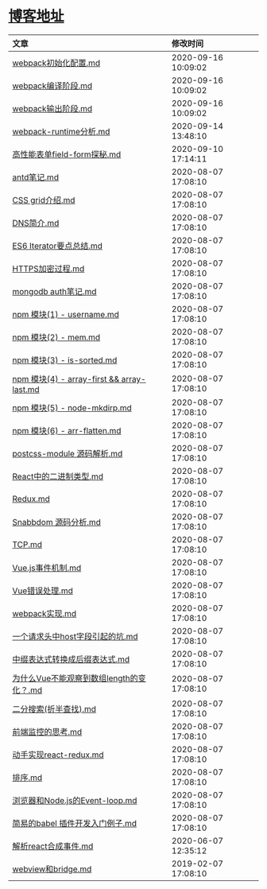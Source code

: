 # [博客地址](https://github.com/AfterThreeYears/blog)
  | 文章 | 修改时间 |
  |:---|:------------|
  |[webpack初始化配置.md](https://github.com/AfterThreeYears/blog/blob/master/docs/webpack%E5%88%9D%E5%A7%8B%E5%8C%96%E9%85%8D%E7%BD%AE.md)|2020-09-16 10:09:02|
|[webpack编译阶段.md](https://github.com/AfterThreeYears/blog/blob/master/docs/webpack%E7%BC%96%E8%AF%91%E9%98%B6%E6%AE%B5.md)|2020-09-16 10:09:02|
|[webpack输出阶段.md](https://github.com/AfterThreeYears/blog/blob/master/docs/webpack%E8%BE%93%E5%87%BA%E9%98%B6%E6%AE%B5.md)|2020-09-16 10:09:02|
|[webpack-runtime分析.md](https://github.com/AfterThreeYears/blog/blob/master/docs/webpack-runtime%E5%88%86%E6%9E%90.md)|2020-09-14 13:48:10|
|[高性能表单field-form探秘.md](https://github.com/AfterThreeYears/blog/blob/master/docs/%E9%AB%98%E6%80%A7%E8%83%BD%E8%A1%A8%E5%8D%95field-form%E6%8E%A2%E7%A7%98.md)|2020-09-10 17:14:11|
|[antd笔记.md](https://github.com/AfterThreeYears/blog/blob/master/docs/antd%E7%AC%94%E8%AE%B0.md)|2020-08-07 17:08:10|
|[CSS grid介绍.md](https://github.com/AfterThreeYears/blog/blob/master/docs/CSS%20grid%E4%BB%8B%E7%BB%8D.md)|2020-08-07 17:08:10|
|[DNS简介.md](https://github.com/AfterThreeYears/blog/blob/master/docs/DNS%E7%AE%80%E4%BB%8B.md)|2020-08-07 17:08:10|
|[ES6 Iterator要点总结.md](https://github.com/AfterThreeYears/blog/blob/master/docs/ES6%20Iterator%E8%A6%81%E7%82%B9%E6%80%BB%E7%BB%93.md)|2020-08-07 17:08:10|
|[HTTPS加密过程.md](https://github.com/AfterThreeYears/blog/blob/master/docs/HTTPS%E5%8A%A0%E5%AF%86%E8%BF%87%E7%A8%8B.md)|2020-08-07 17:08:10|
|[mongodb auth笔记.md](https://github.com/AfterThreeYears/blog/blob/master/docs/mongodb%20auth%E7%AC%94%E8%AE%B0.md)|2020-08-07 17:08:10|
|[npm 模块(1) - username.md](https://github.com/AfterThreeYears/blog/blob/master/docs/npm%20%E6%A8%A1%E5%9D%97(1)%20-%20username.md)|2020-08-07 17:08:10|
|[npm 模块(2) - mem.md](https://github.com/AfterThreeYears/blog/blob/master/docs/npm%20%E6%A8%A1%E5%9D%97(2)%20-%20mem.md)|2020-08-07 17:08:10|
|[npm 模块(3) - is-sorted.md](https://github.com/AfterThreeYears/blog/blob/master/docs/npm%20%E6%A8%A1%E5%9D%97(3)%20-%20is-sorted.md)|2020-08-07 17:08:10|
|[npm 模块(4) - array-first && array-last.md](https://github.com/AfterThreeYears/blog/blob/master/docs/npm%20%E6%A8%A1%E5%9D%97(4)%20-%20array-first%20%26%26%20array-last.md)|2020-08-07 17:08:10|
|[npm 模块(5) - node-mkdirp.md](https://github.com/AfterThreeYears/blog/blob/master/docs/npm%20%E6%A8%A1%E5%9D%97(5)%20-%20node-mkdirp.md)|2020-08-07 17:08:10|
|[npm 模块(6) - arr-flatten.md](https://github.com/AfterThreeYears/blog/blob/master/docs/npm%20%E6%A8%A1%E5%9D%97(6)%20-%20arr-flatten.md)|2020-08-07 17:08:10|
|[postcss-module 源码解析.md](https://github.com/AfterThreeYears/blog/blob/master/docs/postcss-module%20%E6%BA%90%E7%A0%81%E8%A7%A3%E6%9E%90.md)|2020-08-07 17:08:10|
|[React中的二进制类型.md](https://github.com/AfterThreeYears/blog/blob/master/docs/React%E4%B8%AD%E7%9A%84%E4%BA%8C%E8%BF%9B%E5%88%B6%E7%B1%BB%E5%9E%8B.md)|2020-08-07 17:08:10|
|[Redux.md](https://github.com/AfterThreeYears/blog/blob/master/docs/Redux.md)|2020-08-07 17:08:10|
|[Snabbdom 源码分析.md](https://github.com/AfterThreeYears/blog/blob/master/docs/Snabbdom%20%E6%BA%90%E7%A0%81%E5%88%86%E6%9E%90.md)|2020-08-07 17:08:10|
|[TCP.md](https://github.com/AfterThreeYears/blog/blob/master/docs/TCP.md)|2020-08-07 17:08:10|
|[Vue.js事件机制.md](https://github.com/AfterThreeYears/blog/blob/master/docs/Vue.js%E4%BA%8B%E4%BB%B6%E6%9C%BA%E5%88%B6.md)|2020-08-07 17:08:10|
|[Vue错误处理.md](https://github.com/AfterThreeYears/blog/blob/master/docs/Vue%E9%94%99%E8%AF%AF%E5%A4%84%E7%90%86.md)|2020-08-07 17:08:10|
|[webpack实现.md](https://github.com/AfterThreeYears/blog/blob/master/docs/webpack%E5%AE%9E%E7%8E%B0.md)|2020-08-07 17:08:10|
|[一个请求头中host字段引起的坑.md](https://github.com/AfterThreeYears/blog/blob/master/docs/%E4%B8%80%E4%B8%AA%E8%AF%B7%E6%B1%82%E5%A4%B4%E4%B8%ADhost%E5%AD%97%E6%AE%B5%E5%BC%95%E8%B5%B7%E7%9A%84%E5%9D%91.md)|2020-08-07 17:08:10|
|[中缀表达式转换成后缀表达式.md](https://github.com/AfterThreeYears/blog/blob/master/docs/%E4%B8%AD%E7%BC%80%E8%A1%A8%E8%BE%BE%E5%BC%8F%E8%BD%AC%E6%8D%A2%E6%88%90%E5%90%8E%E7%BC%80%E8%A1%A8%E8%BE%BE%E5%BC%8F.md)|2020-08-07 17:08:10|
|[为什么Vue不能观察到数组length的变化？.md](https://github.com/AfterThreeYears/blog/blob/master/docs/%E4%B8%BA%E4%BB%80%E4%B9%88Vue%E4%B8%8D%E8%83%BD%E8%A7%82%E5%AF%9F%E5%88%B0%E6%95%B0%E7%BB%84length%E7%9A%84%E5%8F%98%E5%8C%96%EF%BC%9F.md)|2020-08-07 17:08:10|
|[二分搜索(折半查找).md](https://github.com/AfterThreeYears/blog/blob/master/docs/%E4%BA%8C%E5%88%86%E6%90%9C%E7%B4%A2(%E6%8A%98%E5%8D%8A%E6%9F%A5%E6%89%BE).md)|2020-08-07 17:08:10|
|[前端监控的思考.md](https://github.com/AfterThreeYears/blog/blob/master/docs/%E5%89%8D%E7%AB%AF%E7%9B%91%E6%8E%A7%E7%9A%84%E6%80%9D%E8%80%83.md)|2020-08-07 17:08:10|
|[动手实现react-redux.md](https://github.com/AfterThreeYears/blog/blob/master/docs/%E5%8A%A8%E6%89%8B%E5%AE%9E%E7%8E%B0react-redux.md)|2020-08-07 17:08:10|
|[排序.md](https://github.com/AfterThreeYears/blog/blob/master/docs/%E6%8E%92%E5%BA%8F.md)|2020-08-07 17:08:10|
|[浏览器和Node.js的Event-loop.md](https://github.com/AfterThreeYears/blog/blob/master/docs/%E6%B5%8F%E8%A7%88%E5%99%A8%E5%92%8CNode.js%E7%9A%84Event-loop.md)|2020-08-07 17:08:10|
|[简易的babel 插件开发入门例子.md](https://github.com/AfterThreeYears/blog/blob/master/docs/%E7%AE%80%E6%98%93%E7%9A%84babel%20%E6%8F%92%E4%BB%B6%E5%BC%80%E5%8F%91%E5%85%A5%E9%97%A8%E4%BE%8B%E5%AD%90.md)|2020-08-07 17:08:10|
|[解析react合成事件.md](https://github.com/AfterThreeYears/blog/blob/master/docs/%E8%A7%A3%E6%9E%90react%E5%90%88%E6%88%90%E4%BA%8B%E4%BB%B6.md)|2020-06-07 12:35:12|
|[webview和bridge.md](https://github.com/AfterThreeYears/blog/blob/master/docs/webview%E5%92%8Cbridge.md)|2019-02-07 17:08:10|